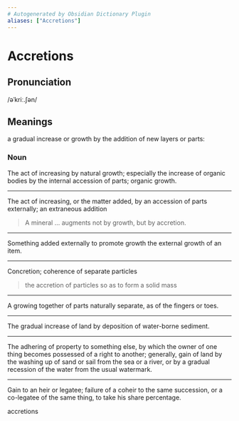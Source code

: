```yaml
---
# Autogenerated by Obsidian Dictionary Plugin
aliases: ["Accretions"]
---
```


# Accretions

## Pronunciation

/əˈkriː.ʃən/

## Meanings
a gradual increase or growth by the addition of new layers or parts:

### Noun

The act of increasing by natural growth; especially the increase of organic bodies by the internal accession of parts; organic growth.

---

The act of increasing, or the matter added, by an accession of parts externally; an extraneous addition

> A mineral ... augments not by growth, but by accretion.

---

Something added externally to promote growth the external growth of an item.

---

Concretion; coherence of separate particles

> the accretion of particles so as to form a solid mass

---

A growing together of parts naturally separate, as of the fingers or toes.

---

The gradual increase of land by deposition of water-borne sediment.

---

The adhering of property to something else, by which the owner of one thing becomes possessed of a right to another; generally, gain of land by the washing up of sand or sail from the sea or a river, or by a gradual recession of the water from the usual watermark.

---

Gain to an heir or legatee; failure of a coheir to the same succession, or a co-legatee of the same thing, to take his share percentage.




accretions